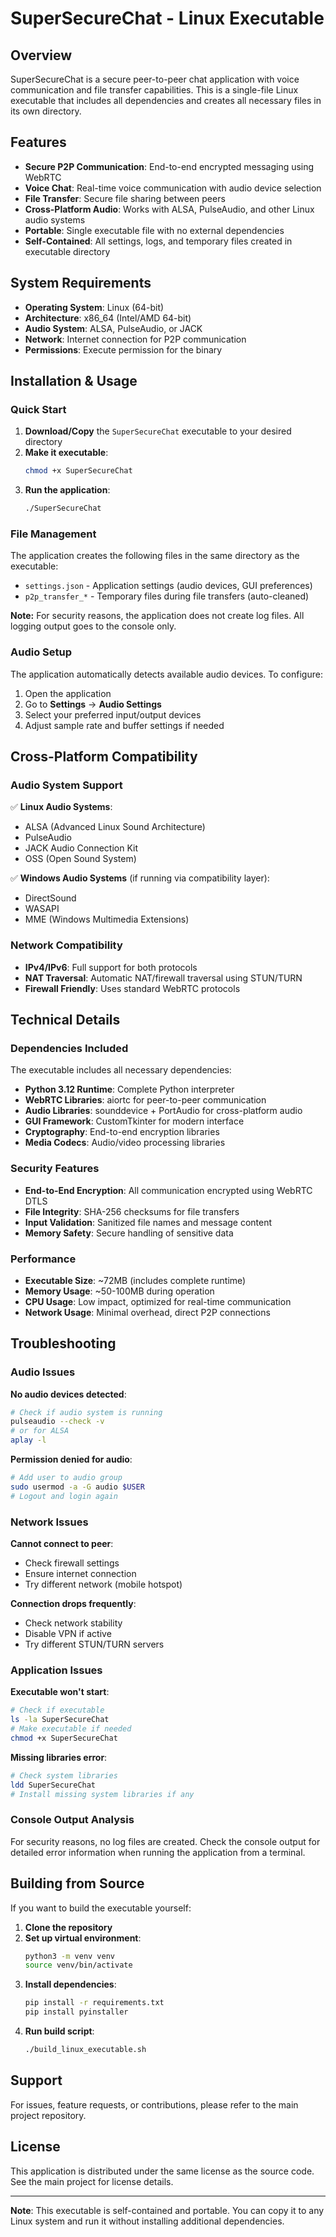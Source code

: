 # SuperSecureChat - Linux Executable

## Overview

SuperSecureChat is a secure peer-to-peer chat application with voice communication and file transfer capabilities. This is a single-file Linux executable that includes all dependencies and creates all necessary files in its own directory.

## Features

- **Secure P2P Communication**: End-to-end encrypted messaging using WebRTC
- **Voice Chat**: Real-time voice communication with audio device selection
- **File Transfer**: Secure file sharing between peers
- **Cross-Platform Audio**: Works with ALSA, PulseAudio, and other Linux audio systems
- **Portable**: Single executable file with no external dependencies
- **Self-Contained**: All settings, logs, and temporary files created in executable directory

## System Requirements

- **Operating System**: Linux (64-bit)
- **Architecture**: x86_64 (Intel/AMD 64-bit)
- **Audio System**: ALSA, PulseAudio, or JACK
- **Network**: Internet connection for P2P communication
- **Permissions**: Execute permission for the binary

## Installation & Usage

### Quick Start

1. **Download/Copy** the `SuperSecureChat` executable to your desired directory
2. **Make it executable**:
   ```bash
   chmod +x SuperSecureChat
   ```
3. **Run the application**:
   ```bash
   ./SuperSecureChat
   ```

### File Management

The application creates the following files in the same directory as the executable:

- `settings.json` - Application settings (audio devices, GUI preferences)
- `p2p_transfer_*` - Temporary files during file transfers (auto-cleaned)

**Note:** For security reasons, the application does not create log files. All logging output goes to the console only.

### Audio Setup

The application automatically detects available audio devices. To configure:

1. Open the application
2. Go to **Settings** → **Audio Settings**
3. Select your preferred input/output devices
4. Adjust sample rate and buffer settings if needed

## Cross-Platform Compatibility

### Audio System Support

✅ **Linux Audio Systems**:
- ALSA (Advanced Linux Sound Architecture)
- PulseAudio
- JACK Audio Connection Kit
- OSS (Open Sound System)

✅ **Windows Audio Systems** (if running via compatibility layer):
- DirectSound
- WASAPI
- MME (Windows Multimedia Extensions)

### Network Compatibility

- **IPv4/IPv6**: Full support for both protocols
- **NAT Traversal**: Automatic NAT/firewall traversal using STUN/TURN
- **Firewall Friendly**: Uses standard WebRTC protocols

## Technical Details

### Dependencies Included

The executable includes all necessary dependencies:

- **Python 3.12 Runtime**: Complete Python interpreter
- **WebRTC Libraries**: aiortc for peer-to-peer communication
- **Audio Libraries**: sounddevice + PortAudio for cross-platform audio
- **GUI Framework**: CustomTkinter for modern interface
- **Cryptography**: End-to-end encryption libraries
- **Media Codecs**: Audio/video processing libraries

### Security Features

- **End-to-End Encryption**: All communication encrypted using WebRTC DTLS
- **File Integrity**: SHA-256 checksums for file transfers
- **Input Validation**: Sanitized file names and message content
- **Memory Safety**: Secure handling of sensitive data

### Performance

- **Executable Size**: ~72MB (includes complete runtime)
- **Memory Usage**: ~50-100MB during operation
- **CPU Usage**: Low impact, optimized for real-time communication
- **Network Usage**: Minimal overhead, direct P2P connections

## Troubleshooting

### Audio Issues

**No audio devices detected**:
```bash
# Check if audio system is running
pulseaudio --check -v
# or for ALSA
aplay -l
```

**Permission denied for audio**:
```bash
# Add user to audio group
sudo usermod -a -G audio $USER
# Logout and login again
```

### Network Issues

**Cannot connect to peer**:
- Check firewall settings
- Ensure internet connection
- Try different network (mobile hotspot)

**Connection drops frequently**:
- Check network stability
- Disable VPN if active
- Try different STUN/TURN servers

### Application Issues

**Executable won't start**:
```bash
# Check if executable
ls -la SuperSecureChat
# Make executable if needed
chmod +x SuperSecureChat
```

**Missing libraries error**:
```bash
# Check system libraries
ldd SuperSecureChat
# Install missing system libraries if any
```

### Console Output Analysis

For security reasons, no log files are created. Check the console output for detailed error information when running the application from a terminal.

## Building from Source

If you want to build the executable yourself:

1. **Clone the repository**
2. **Set up virtual environment**:
   ```bash
   python3 -m venv venv
   source venv/bin/activate
   ```
3. **Install dependencies**:
   ```bash
   pip install -r requirements.txt
   pip install pyinstaller
   ```
4. **Run build script**:
   ```bash
   ./build_linux_executable.sh
   ```

## Support

For issues, feature requests, or contributions, please refer to the main project repository.

## License

This application is distributed under the same license as the source code. See the main project for license details.

---

**Note**: This executable is self-contained and portable. You can copy it to any Linux system and run it without installing additional dependencies. 